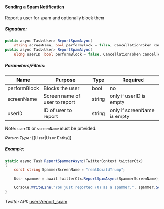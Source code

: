 #### Sending a Spam Notification

Report a user for spam and optionally block them

##### Signature:

```c#
public async Task<User> ReportSpamAsync(
    string screenName, bool performBlock = false, CancellationToken cancelToken = default(CancellationToken));
public async Task<User> ReportSpamAsync(
    ulong userID, bool performBlock = false, CancellationToken cancelToken = default(CancellationToken));
```

##### Parameters/Filters:

| Name | Purpose | Type | Required |
|------|---------|------|----------|
| performBlock | Blocks the user | bool | no |
| screenName | Screen name of user to report | string | only if userID is empty |
| userID | ID of user to report | string | only if screenName is empty |

Note: `userID` or `screenName` must be provided.

*Return Type:* [[User|User Entity]]

##### Example:

```c#
static async Task ReportSpammerAsync(TwitterContext twitterCtx)
{
    const string SpammerScreenName = "realDonaldTrump";

    User spammer = await twitterCtx.ReportSpamAsync(SpammerScreenName);

    Console.WriteLine("You just reported {0} as a spammer.", spammer.ScreenNameResponse);
}
```

*Twitter API:* [users/report_spam](https://developer.twitter.com/en/docs/accounts-and-users/mute-block-report-users/api-reference/post-users-report_spam)